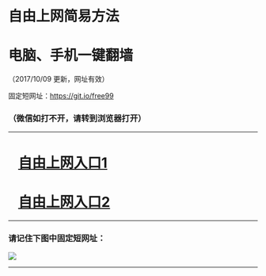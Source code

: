 ﻿# 自由上网简易方法

# 电脑、手机一键翻墙

（2017/10/09 更新，网址有效）

固定短网址：https://git.io/free99

### （微信如打不开，请转到浏览器打开）


***





# &nbsp;&nbsp; <a href="http://ft1577029504.fwq-tz-1001.info/fwqtz01.html?t=100900130394 " target="_blank">自由上网入口1</a>
# &nbsp;&nbsp; <a href="http://ft2657615122.fwq-tz-1002.info/fwqtz02.html?t=100900112375 " target="_blank">自由上网入口2</a>
***

### 请记住下图中固定短网址：

<img src="https://s3-us-west-2.amazonaws.com/fwq-1001/yjfq-20170905okok.png" /> 


***

